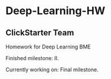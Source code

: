 # Deep-Learning-HW
## ClickStarter Team
Homework for Deep Learning BME

Finished milestone: II.

Currently working on: Final milestone.
